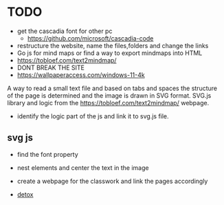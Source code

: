 # TODO

- get the cascadia font for other pc
  - https://github.com/microsoft/cascadia-code
- restructure the website, name the files,folders and change the links
- Go js for mind maps or find a way to export mindmaps into HTML
- https://tobloef.com/text2mindmap/
- DONT BREAK THE SITE
- https://wallpaperaccess.com/windows-11-4k

A way to read a small text file and based on tabs and spaces the structure of the page is determined and the image is drawn in SVG format.
SVG.js library and logic from the https://tobloef.com/text2mindmap/ webpage.

- identify the logic part of the js and link it to svg.js file.

## svg js

- find the font property
- nest elements and center the text in the image
- create a webpage for the classwork and link the pages accordingly

- [detox](https://www.bigbasket.com/pd/40120804/girnar-green-tea-detoxdesi-kahwa-25-g/?z=MzE0OTkyNTYwMQ&utm_source=google&utm_medium=cpc&utm_campaign=Ahmedabad-Gandhinagar-PLA%2F&gclid=EAIaIQobChMI_-zBgL72_AIVqZpmAh0V1A3tEAQYASABEgLHmfD_BwE)
